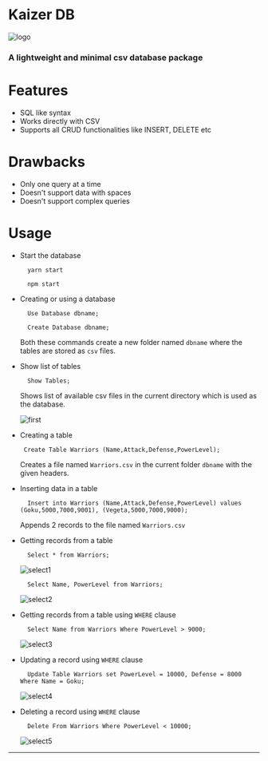 # Kaizer DB
![logo](https://github.com/DarkMortal/Kaizer-DB/assets/67017303/cc9882fe-6980-4fcd-b211-bcdb5ea8d034)
### A lightweight and minimal csv database package
# Features
- SQL like syntax
- Works directly with CSV
- Supports all CRUD functionalities like INSERT, DELETE etc
# Drawbacks
- Only one query at a time
- Doesn't support data with spaces
- Doesn't support complex queries
# Usage
- Start the database
  ```
    yarn start
  ```
  ```
    npm start
  ```
- Creating or using a database
  ```
    Use Database dbname;
  ```
  ```
    Create Database dbname;
  ```
  Both these commands create a new folder named ```dbname``` where the tables are stored as ```csv``` files.
- Show list of tables
  ```
    Show Tables;
  ```
  Shows list of available csv files in the current directory which is used as the database.
  
  ![first](https://github.com/DarkMortal/Kaizer-DB/assets/67017303/2006a7e7-0520-462c-8eac-67426b74605d)
- Creating a table
  ```
   Create Table Warriors (Name,Attack,Defense,PowerLevel);
  ```
  Creates a file named ```Warriors.csv``` in the current folder ```dbname``` with the given headers.
- Inserting data in a table
  ```
    Insert into Warriors (Name,Attack,Defense,PowerLevel) values (Goku,5000,7000,9001), (Vegeta,5000,7000,9000);
  ```
  Appends 2 records to the file named ```Warriors.csv```
- Getting records from a table
  ```
    Select * from Warriors;
  ```
  ![select1](https://github.com/DarkMortal/Kaizer-DB/assets/67017303/b3d27689-1abb-48b9-8f0a-ccd0cf3bb07c)
  ```
    Select Name, PowerLevel from Warriors;
  ```
  ![select2](https://github.com/DarkMortal/Kaizer-DB/assets/67017303/6b1c4dc2-2fb0-4255-86ae-333c859ab894)
- Getting records from a table using ```WHERE``` clause
  ```
    Select Name from Warriors Where PowerLevel > 9000;
  ```
  ![select3](https://github.com/DarkMortal/Kaizer-DB/assets/67017303/5c2061c0-22c5-4a62-945f-cd8005db062d)
- Updating a record using ```WHERE``` clause
  ```
    Update Table Warriors set PowerLevel = 10000, Defense = 8000 Where Name = Goku;
  ```
  ![select4](https://github.com/DarkMortal/Kaizer-DB/assets/67017303/415fcbed-8536-46cf-bf44-8cbeed8a6959)
- Deleting a record using ```WHERE``` clause

  ```
    Delete From Warriors Where PowerLevel < 10000;
  ```
  ![select5](https://github.com/DarkMortal/Kaizer-DB/assets/67017303/8929402f-e40d-4658-b849-ec95afffd4f0)
***
